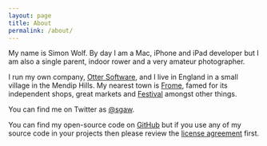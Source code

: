 ```yaml
---
layout: page
title: About
permalink: /about/
---
```


My name is Simon Wolf. By day I am a Mac, iPhone and iPad developer but I am also a single parent, indoor rower and a very amateur photographer.

I run my own company, [Otter Software](http://www.ottersoftware.com), and I live in England in a small village in the Mendip Hills. My nearest town is [Frome](http://www.discoverfrome.co.uk/frome/), famed for its independent shops, great markets and [Festival](http://www.fromefestival.co.uk) amongst other things.

You can find me on Twitter as [@sgaw](https://twitter.com/sgaw).

You can find my open-source code on [GitHub](https://github.com/ottersoftware) but if you use any of my source code in your projects then please review the [license agreement](http://swwritings.com/licenseagreement) first.